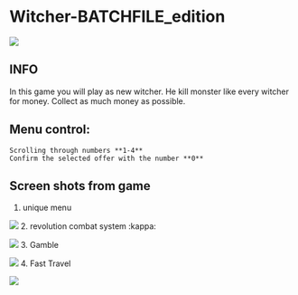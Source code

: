 # Witcher-BATCHFILE_edition
![](https://i.imgur.com/hBnXyeO.png)

## INFO
In this game you will play as new witcher. 
He kill monster like every witcher for money. 
Collect as much money as possible.

## Menu control:
    Scrolling through numbers **1-4**
    Confirm the selected offer with the number **0**




## Screen shots from game
1. unique menu

![](https://i.imgur.com/cUPXQHe.png)
2. revolution combat system :kappa:

![](https://i.imgur.com/e6XIgPh.png)
3. Gamble

![](https://i.imgur.com/5CjqDuV.png)
4. Fast Travel

![](https://i.imgur.com/1QPzX76.png)
